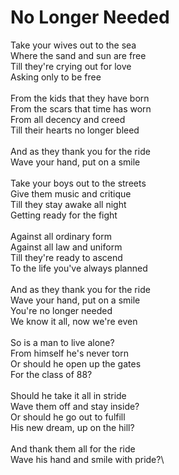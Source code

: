 # No Longer Needed

Take your wives out to the sea\
Where the sand and sun are free\
Till they're crying out for love\
Asking only to be free\
\
From the kids that they have born\
From the scars that time has worn\
From all decency and creed\
Till their hearts no longer bleed\
\
And as they thank you for the ride\
Wave your hand, put on a smile\
\
Take your boys out to the streets\
Give them music and critique\
Till they stay awake all night\
Getting ready for the fight\
\
Against all ordinary form\
Against all law and uniform\
Till they're ready to ascend\
To the life you've always planned\
\
And as they thank you for the ride\
Wave your hand, put on a smile\
You're no longer needed\
We know it all, now we're even\
\
So is a man to live alone?\
From himself he's never torn\
Or should he open up the gates\
For the class of 88?\
\
Should he take it all in stride\
Wave them off and stay inside?\
Or should he go out to fulfill\
His new dream, up on the hill?\
\
And thank them all for the ride\
Wave his hand and smile with pride?\
